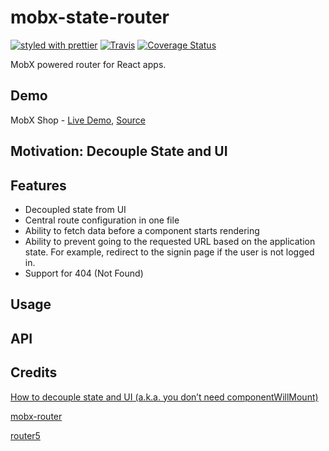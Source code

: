 mobx-state-router
=================

[![styled with prettier](https://img.shields.io/badge/styled_with-prettier-ff69b4.svg)](https://github.com/prettier/prettier)
[![Travis](https://img.shields.io/travis/alexjoverm/typescript-library-starter.svg)](https://travis-ci.org/nareshbhatia/mobx-state-router)
[![Coverage Status](https://coveralls.io/repos/github/nareshbhatia/mobx-state-router/badge.svg?branch=master)](https://coveralls.io/github/nareshbhatia/mobx-state-router?branch=master)

MobX powered router for React apps.

Demo
----
MobX Shop -
[Live Demo](https://mobx-shop.firebaseapp.com),
[Source](https://github.com/nareshbhatia/mobx-shop.git)

Motivation: Decouple State and UI
---------------------------------

Features
--------
- Decoupled state from UI
- Central route configuration in one file
- Ability to fetch data before a component starts rendering
- Ability to prevent going to the requested URL based on the application state. For example, redirect to the signin page if the user is not logged in. 
- Support for 404 (Not Found)

Usage
-----

API
---

Credits
-------
[How to decouple state and UI (a.k.a. you don’t need componentWillMount)](https://hackernoon.com/how-to-decouple-state-and-ui-a-k-a-you-dont-need-componentwillmount-cc90b787aa37)

[mobx-router](https://github.com/kitze/mobx-router)

[router5](https://github.com/router5/router5)
